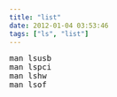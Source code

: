 ```yaml
---
title: "list"
date: 2012-01-04 03:53:46
tags: ["ls", "list"]
---
```


<pre>
man lsusb
man lspci
man lshw
man lsof
</pre>
